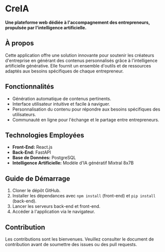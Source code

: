 # CreIA

**Une plateforme web dédiée à l'accompagnement des entrepreneurs, propulsée par l'intelligence artificielle.**

## À propos

Cette application offre une solution innovante pour soutenir les créateurs d'entreprise en générant des contenus personnalisés grâce à l'intelligence artificielle générative. Elle fournit un ensemble d'outils et de ressources adaptés aux besoins spécifiques de chaque entrepreneur.

## Fonctionnalités

- Génération automatique de contenus pertinents.
- Interface utilisateur intuitive et facile à naviguer.
- Personnalisation du contenu pour répondre aux besoins spécifiques des utilisateurs.
- Communauté en ligne pour l'échange et le partage entre entrepreneurs.

## Technologies Employées

- **Front-End:** React.js
- **Back-End:** FastAPI
- **Base de Données:** PostgreSQL
- **Intelligence Artificielle:** Modèle d'IA génératif Mixtral 8x7B

## Guide de Démarrage

1. Cloner le dépôt GitHub.
2. Installer les dépendances avec `npm install` (front-end) et `pip install` (back-end).
3. Lancer les serveurs back-end et front-end.
4. Accéder à l'application via le navigateur.

## Contribution

Les contributions sont les bienvenues. Veuillez consulter le document de contribution avant de soumettre des issues ou des pull requests.
